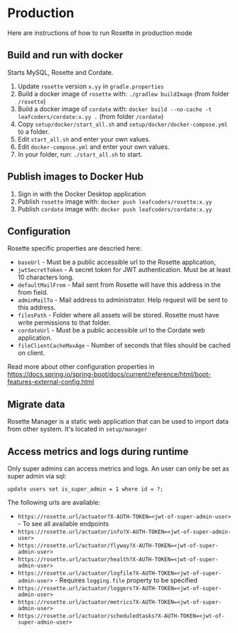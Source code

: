 # Production

Here are instructions of how to run Rosette in production mode


## Build and run with docker

Starts MySQL, Rosette and Cordate.

1. Update `rosette` version `x.yy` in `gradle.properties`
1. Build a docker image of `rosette` with: `./gradlew buildImage` (from folder `/rosette`)
1. Build a docker image of `cordate` with: `docker build --no-cache -t leafcoders/cordate:x.yy .` (from folder `/cordate`)
1. Copy `setup/docker/start_all.sh` and `setup/docker/docker-compose.yml` to a folder.
1. Edit `start_all.sh` and enter your own values.
1. Edit `docker-compose.yml` and enter your own values.
1. In your folder, run: `./start_all.sh` to start.


## Publish images to Docker Hub

1. Sign in with the Docker Desktop application
1. Publish `rosette` image with: `docker push leafcoders/rosette:x.yy`
1. Publish `cordate` image with: `docker push leafcoders/cordate:x.yy`


## Configuration

Rosette specific properties are descried here:

- `baseUrl` - Must be a public accessible url to the Rosette application,
- `jwtSecretToken` - A secret token for JWT authentication. Must be at least 10 characters long.
- `defaultMailFrom` - Mail sent from Rosette will have this address in the from field.
- `adminMailTo` - Mail address to administrator. Help request will be sent to this address.
- `filesPath` - Folder where all assets will be stored. Rosette must have write permissions to that folder.
- `cordateUrl` - Must be a public accessible url to the Cordate web application.
- `fileClientCacheMaxAge` - Number of seconds that files should be cached on client.
 

Read more about other configuration properties in https://docs.spring.io/spring-boot/docs/current/reference/html/boot-features-external-config.html


## Migrate data

Rosette Manager is a static web application that can be used to import data from other system. It's located in `setup/manager`


## Access metrics and logs during runtime

Only super admins can access metrics and logs. An user can only be set as super admin via sql:

`update users set is_super_admin = 1 where id = ?;`

The following urls are available:

- `https://rosette.url/actuator?X-AUTH-TOKEN=<jwt-of-super-admin-user>` - To see all available endpoints
- `https://rosette.url/actuator/info?X-AUTH-TOKEN=<jwt-of-super-admin-user>`
- `https://rosette.url/actuator/flyway?X-AUTH-TOKEN=<jwt-of-super-admin-user>`
- `https://rosette.url/actuator/health?X-AUTH-TOKEN=<jwt-of-super-admin-user>`
- `https://rosette.url/actuator/logfile?X-AUTH-TOKEN=<jwt-of-super-admin-user>` - Requires `logging.file` property to be specified
- `https://rosette.url/actuator/loggers?X-AUTH-TOKEN=<jwt-of-super-admin-user>`
- `https://rosette.url/actuator/metrics?X-AUTH-TOKEN=<jwt-of-super-admin-user>`
- `https://rosette.url/actuator/scheduledtasks?X-AUTH-TOKEN=<jwt-of-super-admin-user>`
